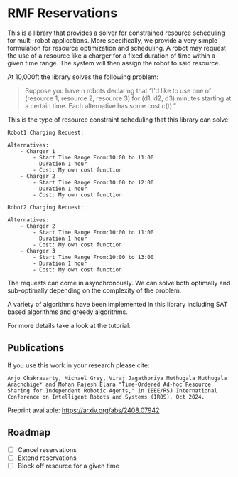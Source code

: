 # RMF Reservations

This is a library that provides a solver for constrained resource scheduling for multi-robot applications. More specifically,
we provide a very simple formulation for resource optimization and scheduling. A robot may request the use of a
resource like a charger for a fixed duration of time within a given time range. The system will then assign the robot
to said resource.

At 10,000ft the library solves the following problem:

> Suppose you have n robots declaring that “I'd like to use one of (resource 1, resource 2, resource 3) for (d1, d2, d3) minutes starting at a certain time. Each alternative has some cost c(t).”

This is the type of resource constraint scheduling that this library can solve:
```
Robot1 Charging Request:

Alternatives:
    - Charger 1
        - Start Time Range From:10:00 to 11:00
        - Duration 1 hour
        - Cost: My own cost function
    - Charger 2
        - Start Time Range From:10:00 to 12:00
        - Duration 1 hour
        - Cost: My own cost function

Robot2 Charging Request:

Alternatives:
    - Charger 2
        - Start Time Range From:10:00 to 11:00
        - Duration 1 hour
        - Cost: My own cost function
    - Charger 3
        - Start Time Range From:10:00 to 13:00
        - Duration 1 hour
        - Cost: My own cost function
```

The requests can come in asynchronously. We can solve both optimally and sub-optimally depending on the complexity of the problem.

A variety of algorithms have been implemented in this library including SAT based algorithms and greedy algorithms.

For more details take a look at the tutorial:


## Publications

If you use this work in your research please cite:

```
Arjo Chakravarty, Michael Grey, Viraj Jagathpriya Muthugala Muthugala Arachchige* and Mohan Rajesh Elara "Time-Ordered Ad-hoc Resource Sharing for Independent Robotic Agents," in IEEE/RSJ International Conference on Intelligent Robots and Systems (IROS), Oct 2024.
```
Preprint available: https://arxiv.org/abs/2408.07942
## Roadmap

* [ ] Cancel reservations
* [ ] Extend reservations
* [ ] Block off resource for a given time
